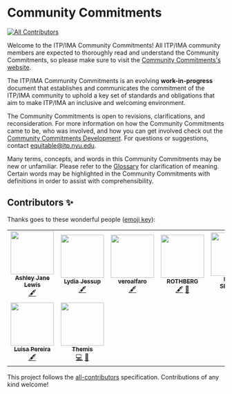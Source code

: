 # Community Commitments

<!-- ALL-CONTRIBUTORS-BADGE:START - Do not remove or modify this section -->

[![All Contributors](https://img.shields.io/badge/all_contributors-9-orange.svg?style=flat-square)](#contributors-)

<!-- ALL-CONTRIBUTORS-BADGE:END -->

Welcome to the ITP/IMA Community Commitments! All ITP/IMA community members are expected to thoroughly read and understand the Community Commitments, so please make sure to visit the [Community Commitments's website](https://itpnyu.github.io/ITP-IMA-Code-of-Conduct/).

The ITP/IMA Community Commitments is an evolving **work-in-progress** document that establishes and communicates the commitment of the ITP/IMA community to uphold a key set of standards and obligations that aim to make ITP/IMA an inclusive and welcoming environment.

The Community Commitments is open to revisions, clarifications, and reconsideration. For more information on how the Community Commitments came to be, who was involved, and how you can get involved check out the [Community Commitments Development](CONTRIBUTING.md). For questions or suggestions, contact equitable@itp.nyu.edu.

Many terms, concepts, and words in this Community Commitments may be new or unfamiliar. Please refer to the [Glossary](glossary.md) for clarification of meaning. Certain words may be highlighted in the Community Commitments with definitions in order to assist with comprehensibility.

## Contributors ✨

Thanks goes to these wonderful people ([emoji key](https://allcontributors.org/docs/en/emoji-key)):

<!-- ALL-CONTRIBUTORS-LIST:START - Do not remove or modify this section -->
<!-- prettier-ignore-start -->
<!-- markdownlint-disable -->
<table>
  <tr>
    <td align="center"><a href="http://www.ashleyjanelewis.com"><img src="https://avatars3.githubusercontent.com/u/43127855?v=4?s=100" width="100px;" alt=""/><br /><sub><b>Ashley Jane Lewis</b></sub></a><br /><a href="#content-AshleyJaneLewis" title="Content">🖋</a></td>
    <td align="center"><a href="https://github.com/lydiajessup"><img src="https://avatars3.githubusercontent.com/u/26204298?v=4?s=100" width="100px;" alt=""/><br /><sub><b>Lydia Jessup</b></sub></a><br /><a href="#content-lydiajessup" title="Content">🖋</a></td>
    <td align="center"><a href="https://github.com/veroalfaro"><img src="https://avatars0.githubusercontent.com/u/11035999?v=4?s=100" width="100px;" alt=""/><br /><sub><b>veroalfaro</b></sub></a><br /><a href="#content-veroalfaro" title="Content">🖋</a></td>
    <td align="center"><a href="https://github.com/sarahrothberg"><img src="https://avatars1.githubusercontent.com/u/2333512?v=4?s=100" width="100px;" alt=""/><br /><sub><b>ROTHBERG</b></sub></a><br /><a href="#content-sarahrothberg" title="Content">🖋</a> <a href="#ideas-sarahrothberg" title="Ideas, Planning, & Feedback">🤔</a></td>
    <td align="center"><a href="http://www.shiffman.net"><img src="https://avatars0.githubusercontent.com/u/191758?v=4?s=100" width="100px;" alt=""/><br /><sub><b>Daniel Shiffman</b></sub></a><br /><a href="#projectManagement-shiffman" title="Project Management">📆</a></td>
    <td align="center"><a href="https://github.com/RiosITP"><img src="https://avatars2.githubusercontent.com/u/43545189?v=4?s=100" width="100px;" alt=""/><br /><sub><b>RiosITP</b></sub></a><br /><a href="#content-RiosITP" title="Content">🖋</a></td>
    <td align="center"><a href="http://matt-romein.com"><img src="https://avatars3.githubusercontent.com/u/7660881?v=4?s=100" width="100px;" alt=""/><br /><sub><b>Matt Romein</b></sub></a><br /><a href="#content-mromein" title="Content">🖋</a></td>
  </tr>
  <tr>
    <td align="center"><a href="http://www.luisapereira.net"><img src="https://avatars3.githubusercontent.com/u/295879?v=4?s=100" width="100px;" alt=""/><br /><sub><b>Luisa Pereira</b></sub></a><br /><a href="#content-luisaph" title="Content">🖋</a></td>
    <td align="center"><a href="https://themis.design"><img src="https://avatars.githubusercontent.com/u/6019802?v=4?s=100" width="100px;" alt=""/><br /><sub><b>Themis</b></sub></a><br /><a href="https://github.com/ITPNYU/ITP-IMA-Code-of-Conduct/commits?author=themiscadiz" title="Code">💻</a> <a href="#design-themiscadiz" title="Design">🎨</a></td>
  </tr>
</table>

<!-- markdownlint-restore -->
<!-- prettier-ignore-end -->

<!-- ALL-CONTRIBUTORS-LIST:END -->

This project follows the [all-contributors](https://github.com/all-contributors/all-contributors) specification. Contributions of any kind welcome!
